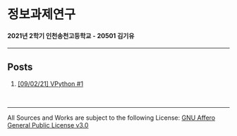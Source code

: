 # 정보과제연구
#### 2021년 2학기 인천송천고등학교 - 20501 김기유
---

## Posts
  1. [[09/02/21] VPython #1][post01] 

<br>

---
All Sources and Works are subject to the following License: [GNU Affero General Public License v3.0][gnuagplv3]

[gnuagplv3]: https://www.gnu.org/licenses/agpl-3.0.html "License Docs"
[post01]: posts/VPython/210902-1.md